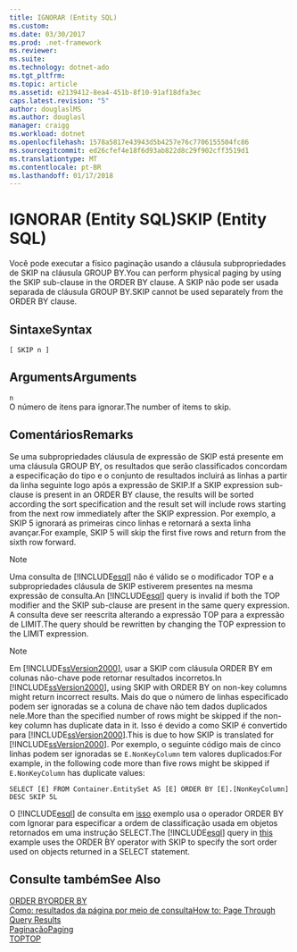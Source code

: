 ```yaml
---
title: IGNORAR (Entity SQL)
ms.custom: 
ms.date: 03/30/2017
ms.prod: .net-framework
ms.reviewer: 
ms.suite: 
ms.technology: dotnet-ado
ms.tgt_pltfrm: 
ms.topic: article
ms.assetid: e2139412-8ea4-451b-8f10-91af18dfa3ec
caps.latest.revision: "5"
author: douglaslMS
ms.author: douglasl
manager: craigg
ms.workload: dotnet
ms.openlocfilehash: 1578a5817e43943d5b4257e76c7706155504fc86
ms.sourcegitcommit: ed26cfef4e18f6d93ab822d8c29f902cff3519d1
ms.translationtype: MT
ms.contentlocale: pt-BR
ms.lasthandoff: 01/17/2018
---
```

# <a name="skip-entity-sql"></a><span data-ttu-id="b6356-102">IGNORAR (Entity SQL)</span><span class="sxs-lookup"><span data-stu-id="b6356-102">SKIP (Entity SQL)</span></span>
<span data-ttu-id="b6356-103">Você pode executar a físico paginação usando a cláusula subpropriedades de SKIP na cláusula GROUP BY.</span><span class="sxs-lookup"><span data-stu-id="b6356-103">You can perform physical paging by using the SKIP sub-clause in the ORDER BY clause.</span></span> <span data-ttu-id="b6356-104">A SKIP não pode ser usada separada de cláusula GROUP BY.</span><span class="sxs-lookup"><span data-stu-id="b6356-104">SKIP cannot be used separately from the ORDER BY clause.</span></span>  
  
## <a name="syntax"></a><span data-ttu-id="b6356-105">Sintaxe</span><span class="sxs-lookup"><span data-stu-id="b6356-105">Syntax</span></span>  
  
```  
[ SKIP n ]  
```  
  
## <a name="arguments"></a><span data-ttu-id="b6356-106">Arguments</span><span class="sxs-lookup"><span data-stu-id="b6356-106">Arguments</span></span>  
 `n`  
 <span data-ttu-id="b6356-107">O número de itens para ignorar.</span><span class="sxs-lookup"><span data-stu-id="b6356-107">The number of items to skip.</span></span>  
  
## <a name="remarks"></a><span data-ttu-id="b6356-108">Comentários</span><span class="sxs-lookup"><span data-stu-id="b6356-108">Remarks</span></span>  
 <span data-ttu-id="b6356-109">Se uma subpropriedades cláusula de expressão de SKIP está presente em uma cláusula GROUP BY, os resultados que serão classificados concordam a especificação do tipo e o conjunto de resultados incluirá as linhas a partir da linha seguinte logo após a expressão de SKIP.</span><span class="sxs-lookup"><span data-stu-id="b6356-109">If a SKIP expression sub-clause is present in an ORDER BY clause, the results will be sorted according the sort specification and the result set will include rows starting from the next row immediately after the SKIP expression.</span></span> <span data-ttu-id="b6356-110">Por exemplo, a SKIP 5 ignorará as primeiras cinco linhas e retornará a sexta linha avançar.</span><span class="sxs-lookup"><span data-stu-id="b6356-110">For example, SKIP 5 will skip the first five rows and return from the sixth row forward.</span></span>  
  
> [!NOTE]
>  <span data-ttu-id="b6356-111">Uma consulta de [!INCLUDE[esql](../../../../../../includes/esql-md.md)] não é válido se o modificador TOP e a subpropriedades cláusula de SKIP estiverem presentes na mesma expressão de consulta.</span><span class="sxs-lookup"><span data-stu-id="b6356-111">An [!INCLUDE[esql](../../../../../../includes/esql-md.md)] query is invalid if both the TOP modifier and the SKIP sub-clause are present in the same query expression.</span></span> <span data-ttu-id="b6356-112">A consulta deve ser reescrita alterando a expressão TOP para a expressão de LIMIT.</span><span class="sxs-lookup"><span data-stu-id="b6356-112">The query should be rewritten by changing the TOP expression to the LIMIT expression.</span></span>  
  
> [!NOTE]
>  <span data-ttu-id="b6356-113">Em [!INCLUDE[ssVersion2000](../../../../../../includes/ssversion2000-md.md)], usar a SKIP com cláusula ORDER BY em colunas não-chave pode retornar resultados incorretos.</span><span class="sxs-lookup"><span data-stu-id="b6356-113">In [!INCLUDE[ssVersion2000](../../../../../../includes/ssversion2000-md.md)], using SKIP with ORDER BY on non-key columns might return incorrect results.</span></span> <span data-ttu-id="b6356-114">Mais do que o número de linhas especificado podem ser ignoradas se a coluna de chave não tem dados duplicados nele.</span><span class="sxs-lookup"><span data-stu-id="b6356-114">More than the specified number of rows might be skipped if the non-key column has duplicate data in it.</span></span> <span data-ttu-id="b6356-115">Isso é devido a como SKIP é convertido para [!INCLUDE[ssVersion2000](../../../../../../includes/ssversion2000-md.md)].</span><span class="sxs-lookup"><span data-stu-id="b6356-115">This is due to how SKIP is translated for [!INCLUDE[ssVersion2000](../../../../../../includes/ssversion2000-md.md)].</span></span> <span data-ttu-id="b6356-116">Por exemplo, o seguinte código mais de cinco linhas podem ser ignoradas se `E.NonKeyColumn` tem valores duplicados:</span><span class="sxs-lookup"><span data-stu-id="b6356-116">For example, in the following code more than five rows might be skipped if `E.NonKeyColumn` has duplicate values:</span></span>  
>   
>  `SELECT [E] FROM Container.EntitySet AS [E] ORDER BY [E].[NonKeyColumn] DESC SKIP 5L`  
  
 <span data-ttu-id="b6356-117">O [!INCLUDE[esql](../../../../../../includes/esql-md.md)] de consulta em [isso](https://msdn.microsoft.com/library/bb738702\(v=vs.100\).aspx#_ESQL) exemplo usa o operador ORDER BY com Ignorar para especificar a ordem de classificação usada em objetos retornados em uma instrução SELECT.</span><span class="sxs-lookup"><span data-stu-id="b6356-117">The  [!INCLUDE[esql](../../../../../../includes/esql-md.md)] query in [this](https://msdn.microsoft.com/library/bb738702\(v=vs.100\).aspx#_ESQL) example uses the ORDER BY operator with SKIP to specify the sort order used on objects returned in a SELECT statement.</span></span>  
  
## <a name="see-also"></a><span data-ttu-id="b6356-118">Consulte também</span><span class="sxs-lookup"><span data-stu-id="b6356-118">See Also</span></span>  
 [<span data-ttu-id="b6356-119">ORDER BY</span><span class="sxs-lookup"><span data-stu-id="b6356-119">ORDER BY</span></span>](../../../../../../docs/framework/data/adonet/ef/language-reference/order-by-entity-sql.md)  
 [<span data-ttu-id="b6356-120">Como: resultados da página por meio de consulta</span><span class="sxs-lookup"><span data-stu-id="b6356-120">How to: Page Through Query Results</span></span>](http://msdn.microsoft.com/en-us/ffc0f920-e7de-42e0-9b12-ef356421d030)  
 [<span data-ttu-id="b6356-121">Paginação</span><span class="sxs-lookup"><span data-stu-id="b6356-121">Paging</span></span>](../../../../../../docs/framework/data/adonet/ef/language-reference/paging-entity-sql.md)  
 [<span data-ttu-id="b6356-122">TOP</span><span class="sxs-lookup"><span data-stu-id="b6356-122">TOP</span></span>](../../../../../../docs/framework/data/adonet/ef/language-reference/top-entity-sql.md)
